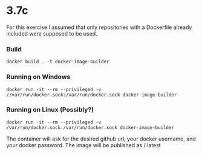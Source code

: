 # 3.7c
For this exercise I assumed that only repositories with a Dockerfile already included were supposed to be used.
### Build  
```
docker build . -t docker-image-builder
```
### Running on Windows
```
docker run -it --rm --privileged -v //var/run/docker.sock:/var/run/docker.sock docker-image-builder
```
### Running on Linux (Possibly?)
```
docker run -it --rm --privileged -v /var/run/docker.sock:/var/run/docker.sock docker-image-builder
```

The container will ask for the desired github url, your docker username, and your docker password. The image will be published as <your-username>/<github-repository-name>:latest
